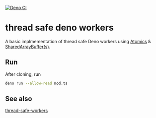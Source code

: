 [![Deno CI](https://github.com/detj/deno-workers/actions/workflows/deno.yml/badge.svg)](https://github.com/detj/deno-workers/actions/workflows/deno.yml)

# thread safe deno workers

A basic implmementation of thread safe Deno workers using
[Atomics](https://developer.mozilla.org/en-US/docs/Web/JavaScript/Reference/Global_Objects/Atomics)
&amp;
[SharedArrayBuffer(s)](https://developer.mozilla.org/en-US/docs/Web/JavaScript/Reference/Global_Objects/SharedArrayBuffer).

## Run

After cloning, run

```sh
deno run --allow-read mod.ts
```

## See also

[thread-safe-workers](https://github.com/detj/thread-safe-workers)
